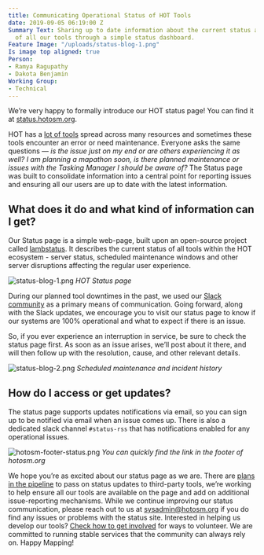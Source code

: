```yaml
---
title: Communicating Operational Status of HOT Tools
date: 2019-09-05 06:19:00 Z
Summary Text: Sharing up to date information about the current status and operation
  of all our tools through a simple status dashboard.
Feature Image: "/uploads/status-blog-1.png"
Is image top aligned: true
Person:
- Ramya Ragupathy
- Dakota Benjamin
Working Group:
- Technical
---
```


We’re very happy to formally introduce our HOT status page! You can find it at [status.hotosm.org](https://status.hotosm.org/). 

HOT has a [lot of tools](https://www.hotosm.org/tools-and-data) spread across many resources and sometimes these tools encounter an error or need maintenance. Everyone asks the same questions — *is the issue just on my end or are others experiencing it as well?* *I am planning a mapathon soon, is there planned maintenance or issues with the Tasking Manager I should be aware of?* The Status page was built to consolidate information into a central point for reporting issues and ensuring all our users are up to date with the latest information. 

## What does it do and what kind of information can I get? 

Our Status page is a simple web-page, built upon an open-source project called [lambstatus](https://lambstatus.github.io/). It describes the current status of all tools within the HOT ecosystem - server status, scheduled maintenance windows and other server disruptions affecting the regular user experience.

![status-blog-1.png](/uploads/status-blog-1.png)
*HOT Status page*

During our planned tool downtimes in the past,  we used our [Slack community](https://slack.hotosm.org/) as a primary means of communication. Going forward, along with the Slack updates, we encourage you to visit our status page to know if our systems are 100% operational and what to expect if there is an issue.

So, if you ever experience an interruption in service, be sure to check the status page first. As soon as an issue arises, we’ll post about it there, and will then follow up with the resolution, cause, and other relevant details.

![status-blog-2.png](/uploads/status-blog-2.png)
*Scheduled maintenance and incident history*

## How do I access or get updates? 

The status page supports updates notifications via email,  so you can sign up to be notified via email when an issue comes up. There is also a dedicated slack channel `#status-rss` that has notifications enabled for any operational issues.

![hotosm-footer-status.png](/uploads/hotosm-footer-status.png)
*You can quickly find the link in the footer of hotosm.org*

We hope you’re as excited about our status page as we are. There are [plans in the pipeline](https://github.com/hotosm/hotosm-status-lambda/issues) to pass on status updates to third-party tools, we’re working to help ensure all our tools are available on the page and add on additional issue-reporting mechanisms. While we continue improving our status communication, please reach out to us at <a href="mailto:sysadmin@hotosm.org">sysadmin@hotosm.org</a> if you do find any issues or problems with the status site. Interested in helping us develop our tools? [Check how to get involved](https://www.hotosm.org/get-involved) for ways to volunteer. We are committed to running stable services that the community can always rely on. Happy Mapping!
